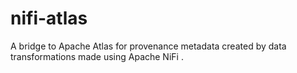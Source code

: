 # nifi-atlas
A bridge to Apache Atlas for provenance metadata created by data transformations made using Apache NiFi .
